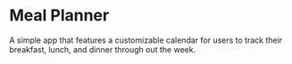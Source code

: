# Meal Planner
A simple app that features a customizable calendar for users to track their breakfast, lunch, and dinner through out the week.
